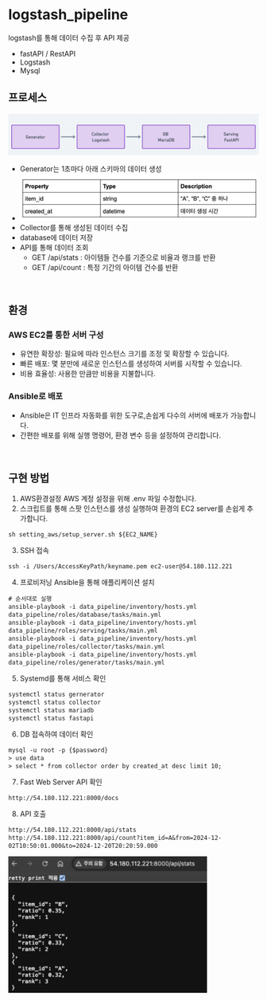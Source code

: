 # logstash_pipeline
logstash를 통해 데이터 수집 후 API 제공
- fastAPI / RestAPI
- Logstash
- Mysql

## 프로세스
<img src="./process.png" width="600">

- Generator는 1초마다 아래 스키마의 데이터 생성
- <img src="./schema.png" width="500">
- Collector를 통해 생성된 데이터 수집
- database에 데이터 저장
- API를 통해 데이터 조회
  - GET /api/stats : 아이템들 건수를 기준으로 비율과 랭크를 반환
  - GET /api/count : 특정 기간의 아이템 건수를 반환
<br>

## 환경
### AWS EC2를 통한 서버 구성
- 유연한 확장성: 필요에 따라 인스턴스 크기를 조정 및 확장할 수 있습니다. 
- 빠른 배포: 몇 분만에 새로운 인스턴스를 생성하여 서버를 시작할 수 있습니다.
- 비용 효율성: 사용한 만큼만 비용을 지불합니다.
### Ansible로 배포
- Ansible은 IT 인프라 자동화를 위한 도구로,손쉽게 다수의 서버에 배포가 가능합니다.
- 간편한 배포를 위해 실행 명령어, 환경 변수 등을 설정하여 관리합니다.
<br>

## 구현 방법
1) AWS환경설정
AWS 계정 설정을 위해 .env 파일 수정합니다.
2) 스크립트를 통해 스팟 인스턴스를 생성  실행하여 환경의 EC2 server를 손쉽게 추가합니다.
```commandline
sh setting_aws/setup_server.sh ${EC2_NAME}
```
3) SSH 접속
```commandline
ssh -i /Users/AccessKeyPath/keyname.pem ec2-user@54.180.112.221
```
4) 프로비저닝 Ansible을 통해 애플리케이션 설치
```commandline
# 순서대로 실행
ansible-playbook -i data_pipeline/inventory/hosts.yml data_pipeline/roles/database/tasks/main.yml
ansible-playbook -i data_pipeline/inventory/hosts.yml data_pipeline/roles/serving/tasks/main.yml
ansible-playbook -i data_pipeline/inventory/hosts.yml data_pipeline/roles/collector/tasks/main.yml
ansible-playbook -i data_pipeline/inventory/hosts.yml data_pipeline/roles/generator/tasks/main.yml
```
5) Systemd를 통해 서비스 확인
```commandline
systemctl status gernerator 
systemctl status collector 
systemctl status mariadb 
systemctl status fastapi
```
6) DB 접속하여 데이터 확인
```commandline
mysql -u root -p {$password}
> use data
> select * from collector order by created_at desc limit 10;
```
7) Fast Web Server API 확인
```commandline
http://54.180.112.221:8000/docs
```
8) API 호출
```commandline
http://54.180.112.221:8000/api/stats
http://54.180.112.221:8000/api/count?item_id=A&from=2024-12-02T10:50:01.000&to=2024-12-20T20:20:59.000
```
<img src="./result.png" width="400">
